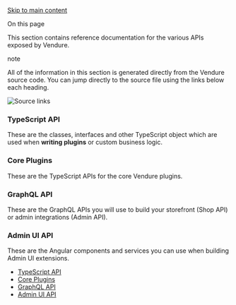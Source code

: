 [Skip to main content](https://docs.vendure.io/reference/#__docusaurus_skipToContent_fallback)

On this page

This section contains reference documentation for the various APIs exposed by Vendure.

note

All of the information in this section is generated directly from the Vendure source code. You can jump directly
to the source file using the links below each heading.

![Source links](https://docs.vendure.io/assets/images/links-257d6e299ab91d01eece6eeb4f1d70d1.webp)

### TypeScript API [​](https://docs.vendure.io/reference/\#typescript-api "Direct link to TypeScript API")

These are the classes, interfaces and other TypeScript object which are used when **writing plugins** or custom business logic.

### Core Plugins [​](https://docs.vendure.io/reference/\#core-plugins "Direct link to Core Plugins")

These are the TypeScript APIs for the core Vendure plugins.

### GraphQL API [​](https://docs.vendure.io/reference/\#graphql-api "Direct link to GraphQL API")

These are the GraphQL APIs you will use to build your storefront (Shop API) or admin integrations (Admin API).

### Admin UI API [​](https://docs.vendure.io/reference/\#admin-ui-api "Direct link to Admin UI API")

These are the Angular components and services you can use when building Admin UI extensions.

- [TypeScript API](https://docs.vendure.io/reference/#typescript-api)
- [Core Plugins](https://docs.vendure.io/reference/#core-plugins)
- [GraphQL API](https://docs.vendure.io/reference/#graphql-api)
- [Admin UI API](https://docs.vendure.io/reference/#admin-ui-api)